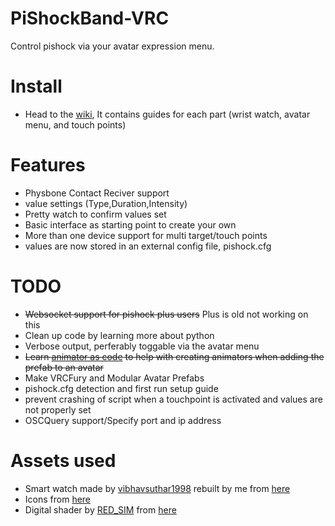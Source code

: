 # PiShockBand-VRC
Control pishock via your avatar expression menu.

# Install
- Head to the [wiki](https://github.com/noideaman/PiShockBand-VRC/wiki), It contains guides for each part (wrist watch, avatar menu, and touch points)

# Features
- Physbone Contact Reciver support
- value settings (Type,Duration,Intensity)
- Pretty watch to confirm values set
- Basic interface as starting point to create your own
- More than one device support for multi target/touch points
- values are now stored in an external config file, pishock.cfg

# TODO
- ~~Websocket support for pishock plus users~~ Plus is old not working on this
- Clean up code by learning more about python
- Verbose output, perferably toggable via the avatar menu
- ~~Learn [animator as code](https://github.com/hai-vr/av3-animator-as-code/tree/driver-copy) to help with creating animators when adding the prefab to an avatar~~
- Make VRCFury and Modular Avatar Prefabs
- pishock.cfg detection and first run setup guide
- prevent crashing of script when a touchpoint is activated and values are not properly set
- OSCQuery support/Specify port and ip address

# Assets used
- Smart watch made by [vibhavsuthar1998](https://www.cgtrader.com/vibhavsuthar1998) rebuilt by me from [here](https://www.cgtrader.com/free-3d-models/industrial/other/smart-watch-1c785218-a560-4d7e-8478-f9de27312be8)
- Icons from [here](https://materialdesignicons.com/)
- Digital shader by [RED_SIM](https://www.patreon.com/red_sim) from [here](https://www.patreon.com/posts/62864361)
